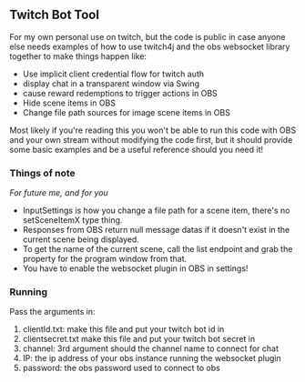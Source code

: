 ## Twitch Bot Tool

For my own personal use on twitch, but the code is public in case
anyone else needs examples of how to use twitch4j and the obs 
websocket library together to make things happen like:

- Use implicit client credential flow for twitch auth
- display chat in a transparent window via Swing
- cause reward redemptions to trigger actions in OBS
- Hide scene items in OBS
- Change file path sources for image scene items in OBS

Most likely if you're reading this you won't be able to run
this code with OBS and your own stream without modifying the
code first, but it should provide some basic examples and be a
useful reference should you need it!

### Things of note

_For future me, and for you_

- InputSettings is how you change a file path for a scene item,
there's no setSceneItemX type thing. 
- Responses from OBS return null message datas if it doesn't exist
in the current scene being displayed.
- To get the name of the current scene, call the list endpoint and
grab the property for the program window from that.
- You have to enable the websocket plugin in OBS in settings!

### Running

Pass the arguments in:

1. clientId.txt: make this file and put your twitch bot id in
2. clientsecret.txt make this file and put your twitch bot secret in
3. channel: 3rd argument should the channel name to connect for chat
4. IP: the ip address of your obs instance running the websocket plugin
5. password: the obs password used to connect to obs